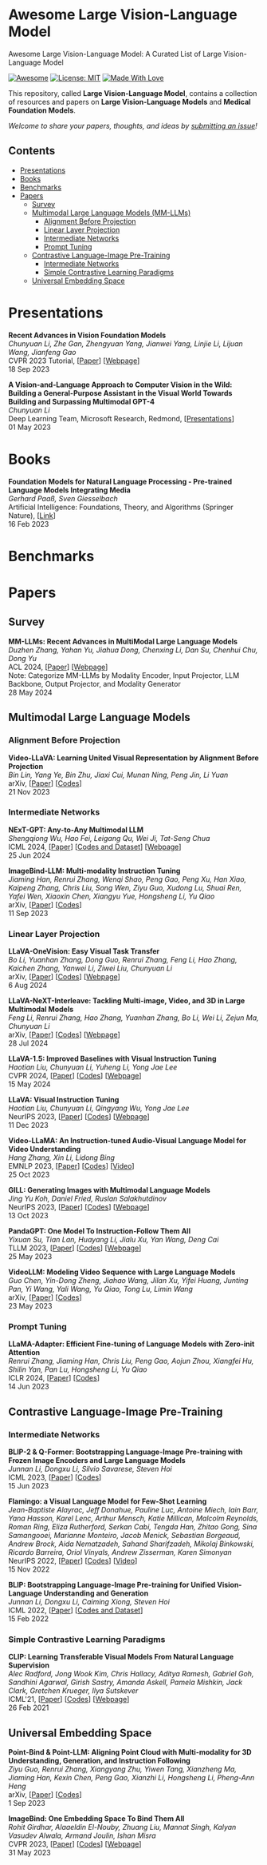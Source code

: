 # Awesome Large Vision-Language Model
Awesome Large Vision-Language Model: A Curated List of Large Vision-Language Model

[![Awesome](https://cdn.rawgit.com/sindresorhus/awesome/d7305f38d29fed78fa85652e3a63e154dd8e8829/media/badge.svg)](https://github.com/SuperBruceJia/Awesome-Large-Vision-Language-Model) 
[![License: MIT](https://img.shields.io/badge/License-MIT-green.svg)](https://opensource.org/licenses/MIT)
[![Made With Love](https://img.shields.io/badge/Made%20With-Love-red.svg)](https://github.com/SuperBruceJia/Awesome-Large-Vision-Language-Model)

This repository, called **Large Vision-Language Model**, contains a collection of resources and papers on **Large Vision-Language Models** and **Medical Foundation Models**. 

*Welcome to share your papers, thoughts, and ideas by [submitting an issue](https://github.com/SuperBruceJia/Awesome-Large-Vision-Language-Model/issues/new)!* 

## Contents
- [Presentations](#Presentations)
- [Books](#Books)
- [Benchmarks](#Benchmarks)
- [Papers](#Papers)
  - [Survey](#Survey)
  - [Multimodal Large Language Models (MM-LLMs)](#Multimodal-Large-Language-Models)
    - [Alignment Before Projection](#Alignment-Before-Projection)
    - [Linear Layer Projection](#Linear-Layer-Projection)
    - [Intermediate Networks](##Intermediate-Networks)
    - [Prompt Tuning](#Prompt-Tuning)
  - [Contrastive Language-Image Pre-Training](#Contrastive-Language-Image-Pre-Training)
    - [Intermediate Networks](#Intermediate-Networks)
    - [Simple Contrastive Learning Paradigms](#Simple-Contrastive-Learning-Paradigms)
  - [Universal Embedding Space](#Universal-Embedding-Space)

# Presentations
**Recent Advances in Vision Foundation Models**\
_Chunyuan Li, Zhe Gan, Zhengyuan Yang, Jianwei Yang, Linjie Li, Lijuan Wang, Jianfeng Gao_\
CVPR 2023 Tutorial, [[Paper](https://arxiv.org/abs/2309.10020)] [[Webpage](https://vlp-tutorial.github.io/2023/)]\
18 Sep 2023

**A Vision-and-Language Approach to Computer Vision in the Wild: Building a General-Purpose Assistant in the Visual World Towards Building and Surpassing Multimodal GPT-4**\
_Chunyuan Li_\
Deep Learning Team, Microsoft Research, Redmond, [[Presentations](https://chunyuan.li/doc/talk_cvinw_instruction_june2.pdf)]\
01 May 2023

# Books
**Foundation Models for Natural Language Processing - Pre-trained Language Models Integrating Media**\
*Gerhard Paaß, Sven Giesselbach*\
Artificial Intelligence: Foundations, Theory, and Algorithms (Springer Nature), [[Link](https://link.springer.com/book/10.1007/978-3-031-23190-2)]\
16 Feb 2023

# Benchmarks

# Papers
## Survey
**MM-LLMs: Recent Advances in MultiModal Large Language Models**\
_Duzhen Zhang, Yahan Yu, Jiahua Dong, Chenxing Li, Dan Su, Chenhui Chu, Dong Yu_\
ACL 2024, [[Paper](https://arxiv.org/abs/2401.13601)] [[Webpage](https://mm-llms.github.io/archives/)]\
Note: Categorize MM-LLMs by Modality Encoder, Input Projector, LLM Backbone, Output Projector, and Modality Generator\
28 May 2024

## Multimodal Large Language Models
### Alignment Before Projection
**Video-LLaVA: Learning United Visual Representation by Alignment Before Projection**\
_Bin Lin, Yang Ye, Bin Zhu, Jiaxi Cui, Munan Ning, Peng Jin, Li Yuan_\
arXiv, [[Paper](https://arxiv.org/abs/2311.10122)] [[Codes](https://github.com/PKU-YuanGroup/Video-LLaVA)]\
21 Nov 2023

### Intermediate Networks
**NExT-GPT: Any-to-Any Multimodal LLM**\
*Shengqiong Wu, Hao Fei, Leigang Qu, Wei Ji, Tat-Seng Chua*\
ICML 2024, [[Paper](https://arxiv.org/abs/2309.05519)] [[Codes and Dataset](https://github.com/NExT-GPT/NExT-GPT)] [[Webpage](https://next-gpt.github.io/)]\
25 Jun 2024

**ImageBind-LLM: Multi-modality Instruction Tuning**\
_Jiaming Han, Renrui Zhang, Wenqi Shao, Peng Gao, Peng Xu, Han Xiao, Kaipeng Zhang, Chris Liu, Song Wen, Ziyu Guo, Xudong Lu, Shuai Ren, Yafei Wen, Xiaoxin Chen, Xiangyu Yue, Hongsheng Li, Yu Qiao_\
arXiv, [[Paper](https://arxiv.org/abs/2309.03905)] [[Codes](https://github.com/OpenGVLab/LLaMA-Adapter)]\
11 Sep 2023

### Linear Layer Projection
**LLaVA-OneVision: Easy Visual Task Transfer**\
_Bo Li, Yuanhan Zhang, Dong Guo, Renrui Zhang, Feng Li, Hao Zhang, Kaichen Zhang, Yanwei Li, Ziwei Liu, Chunyuan Li_\
arXiv, [[Paper](https://arxiv.org/abs/2408.03326)] [[Codes](https://github.com/LLaVA-VL/LLaVA-NeXT)] [[Webpage](https://next-gpt.github.io/)]\
6 Aug 2024

**LLaVA-NeXT-Interleave: Tackling Multi-image, Video, and 3D in Large Multimodal Models**\
_Feng Li, Renrui Zhang, Hao Zhang, Yuanhan Zhang, Bo Li, Wei Li, Zejun Ma, Chunyuan Li_\
arXiv, [[Paper](https://arxiv.org/abs/2407.07895)] [[Codes](https://github.com/LLaVA-VL/LLaVA-NeXT)] [[Webpage](https://llava-vl.github.io/blog/2024-06-16-llava-next-interleave/)]\
28 Jul 2024

**LLaVA-1.5: Improved Baselines with Visual Instruction Tuning**\
_Haotian Liu, Chunyuan Li, Yuheng Li, Yong Jae Lee_\
CVPR 2024, [[Paper](https://arxiv.org/abs/2310.03744)] [[Codes](https://github.com/haotian-liu/LLaVA)] [[Webpage](https://llava-vl.github.io/)]\
15 May 2024

**LLaVA: Visual Instruction Tuning**\
_Haotian Liu, Chunyuan Li, Qingyang Wu, Yong Jae Lee_\
NeurIPS 2023, [[Paper](https://arxiv.org/abs/2304.08485)] [[Codes](https://github.com/haotian-liu/LLaVA)] [[Webpage](https://llava-vl.github.io/)]\
11 Dec 2023

**Video-LLaMA: An Instruction-tuned Audio-Visual Language Model for Video Understanding**\
_Hang Zhang, Xin Li, Lidong Bing_\
EMNLP 2023, [[Paper](https://arxiv.org/abs/2306.02858)] [[Codes](https://github.com/DAMO-NLP-SG/Video-LLaMA)] [[Video](https://www.youtube.com/watch?v=RDNYs3Rswhc)]\
25 Oct 2023

**GILL: Generating Images with Multimodal Language Models**\
*Jing Yu Koh, Daniel Fried, Ruslan Salakhutdinov*\
NeurIPS 2023, [[Paper](https://arxiv.org/abs/2305.17216)] [[Codes](https://github.com/kohjingyu/gill)] [[Webpage](https://jykoh.com/gill)]\
13 Oct 2023

**PandaGPT: One Model To Instruction-Follow Them All**\
_Yixuan Su, Tian Lan, Huayang Li, Jialu Xu, Yan Wang, Deng Cai_\
TLLM 2023, [[Paper](https://arxiv.org/abs/2305.16355)] [[Codes](https://github.com/yxuansu/PandaGPT)] [[Webpage](https://panda-gpt.github.io/)]\
25 May 2023

**VideoLLM: Modeling Video Sequence with Large Language Models**\
_Guo Chen, Yin-Dong Zheng, Jiahao Wang, Jilan Xu, Yifei Huang, Junting Pan, Yi Wang, Yali Wang, Yu Qiao, Tong Lu, Limin Wang_\
arXiv, [[Paper](https://arxiv.org/abs/2305.13292)] [[Codes](https://github.com/cg1177/VideoLLM)]\
23 May 2023

### Prompt Tuning
**LLaMA-Adapter: Efficient Fine-tuning of Language Models with Zero-init Attention**\
_Renrui Zhang, Jiaming Han, Chris Liu, Peng Gao, Aojun Zhou, Xiangfei Hu, Shilin Yan, Pan Lu, Hongsheng Li, Yu Qiao_\
ICLR 2024, [[Paper](https://arxiv.org/abs/2303.16199)] [[Codes](https://github.com/OpenGVLab/LLaMA-Adapter)]\
14 Jun 2023

## Contrastive Language-Image Pre-Training
### Intermediate Networks
**BLIP-2 & Q-Former: Bootstrapping Language-Image Pre-training with Frozen Image Encoders and Large Language Models**\
_Junnan Li, Dongxu Li, Silvio Savarese, Steven Hoi_\
ICML 2023, [[Paper](https://arxiv.org/abs/2301.12597)] [[Codes](https://github.com/salesforce/LAVIS/tree/main/projects/blip2)]\
15 Jun 2023

**Flamingo: a Visual Language Model for Few-Shot Learning**\
_Jean-Baptiste Alayrac, Jeff Donahue, Pauline Luc, Antoine Miech, Iain Barr, Yana Hasson, Karel Lenc, Arthur Mensch, Katie Millican, Malcolm Reynolds, Roman Ring, Eliza Rutherford, Serkan Cabi, Tengda Han, Zhitao Gong, Sina Samangooei, Marianne Monteiro, Jacob Menick, Sebastian Borgeaud, Andrew Brock, Aida Nematzadeh, Sahand Sharifzadeh, Mikolaj Binkowski, Ricardo Barreira, Oriol Vinyals, Andrew Zisserman, Karen Simonyan_\
NeurIPS 2022, [[Paper](https://arxiv.org/abs/2301.12597)] [[Codes](https://github.com/lucidrains/flamingo-pytorch)] [[Video](https://www.youtube.com/watch?v=smUHQndcmOY)] \
15 Nov 2022

**BLIP: Bootstrapping Language-Image Pre-training for Unified Vision-Language Understanding and Generation**\
_Junnan Li, Dongxu Li, Caiming Xiong, Steven Hoi_\
ICML 2022, [[Paper](https://arxiv.org/abs/2204.14198)] [[Codes and Dataset](https://github.com/salesforce/BLIP)]\
15 Feb 2022

### Simple Contrastive Learning Paradigms
**CLIP: Learning Transferable Visual Models From Natural Language Supervision**\
_Alec Radford, Jong Wook Kim, Chris Hallacy, Aditya Ramesh, Gabriel Goh, Sandhini Agarwal, Girish Sastry, Amanda Askell, Pamela Mishkin, Jack Clark, Gretchen Krueger, Ilya Sutskever_\
ICML'21, [[Paper](https://arxiv.org/abs/2103.00020)] [[Codes](https://github.com/OpenAI/CLIP)] [[Webpage](https://openai.com/index/clip/)]\
26 Feb 2021

## Universal Embedding Space
**Point-Bind & Point-LLM: Aligning Point Cloud with Multi-modality for 3D Understanding, Generation, and Instruction Following**\
_Ziyu Guo, Renrui Zhang, Xiangyang Zhu, Yiwen Tang, Xianzheng Ma, Jiaming Han, Kexin Chen, Peng Gao, Xianzhi Li, Hongsheng Li, Pheng-Ann Heng_\
arXiv, [[Paper](https://arxiv.org/abs/2309.00615)] [[Codes](https://github.com/ZiyuGuo99/Point-Bind_Point-LLM)]\
1 Sep 2023

**ImageBind: One Embedding Space To Bind Them All**\
_Rohit Girdhar, Alaaeldin El-Nouby, Zhuang Liu, Mannat Singh, Kalyan Vasudev Alwala, Armand Joulin, Ishan Misra_\
CVPR 2023, [[Paper](https://arxiv.org/abs/2305.05665)] [[Codes](https://github.com/facebookresearch/ImageBind)] [[Webpage](https://imagebind.metademolab.com/)]\
31 May 2023
